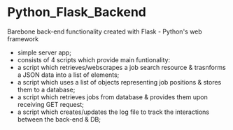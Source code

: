# Python_Flask_Backend
Barebone back-end functionality created with Flask - Python's web framework

  - simple server app;
  - consists of 4 scripts which provide main funtionality:
  - a script which retrieves/webscrapes a job search resource & trasnforms a JSON data into a list of elements;
  - a script which uses a list of objects representing job positions & stores them to a database;
  - a script which retrieves jobs from database & provides them upon receiving GET request;
  - a script which creates/updates the log file to track the interactions between the back-end & DB;
